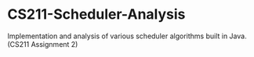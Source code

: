CS211-Scheduler-Analysis
========================

Implementation and analysis of various scheduler algorithms built in Java. (CS211 Assignment 2)